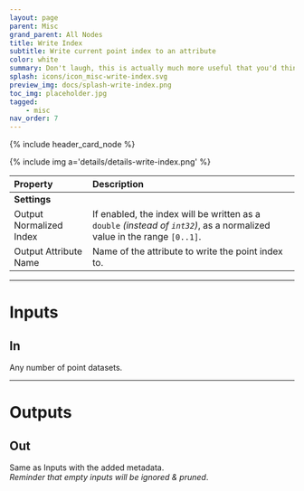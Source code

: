 ```yaml
---
layout: page
parent: Misc
grand_parent: All Nodes
title: Write Index
subtitle: Write current point index to an attribute
color: white
summary: Don't laugh, this is actually much more useful that you'd think.
splash: icons/icon_misc-write-index.svg
preview_img: docs/splash-write-index.png
toc_img: placeholder.jpg
tagged: 
    - misc
nav_order: 7
---
```


{% include header_card_node %}

{% include img a='details/details-write-index.png' %} 

| Property       | Description          |
|:-------------|:------------------|
|**Settings**||
| Output Normalized Index           | If enabled, the index will be written as a `double` *(instead of `int32`)*, as a normalized value in the range `[0..1]`.  |
| Output Attribute Name           | Name of the attribute to write the point index to. |

---
# Inputs
## In
Any number of point datasets.

---
# Outputs
## Out
Same as Inputs with the added metadata.  
*Reminder that empty inputs will be ignored & pruned*.